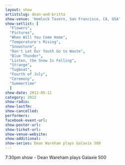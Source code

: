 ```yaml
---
layout: show
artistslug: dean-and-britta
show-venue: 'Hemlock Tavern, San Francisco, CA, USA'
show-setlist: [
  "Flowers",
  "Pictures",
  "When Will You Come Home",
  "Temperature's Rising",
  "Snowstorm",
  "Don't Let Our Youth Go to Waste",
  "Blue Thunder",
  "Listen, the Snow Is Falling",
  "Strange",
  "Tugboat",
  "Fourth of July",
  "Ceremony",
  "Summertime"
  ]
show-date: 2012-05-11
category: 2012
show-radio: 
show-lastfm: 
show-cancelled: 
performers: 
facebook-event-url: 
show-poster-url: 
show-ticket-url: 
show-venue-website: 
show-additional:
show-series: Dean Wareham plays Galaxie 500
---
```


7:30pm show - Dean Wareham plays Galaxie 500

